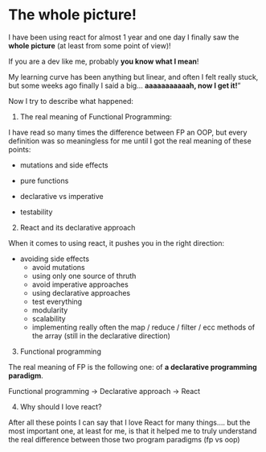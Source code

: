 # 	The whole picture!

I have been using react for almost 1 year and one day I finally saw the **whole picture** (at least from some point of view)!

If you are a dev like me, probably **you know what I mean**!

My learning curve has been anything but linear, and often I felt really stuck, but some weeks ago finally I said a big… **aaaaaaaaaaah, now I get it!**”

Now I try to describe what happened:

1.  The real meaning of Functional Programming:

  I have read so many times the difference between FP an OOP, but every definition was so meaningless for me until I got the real meaning of these points:

  - mutations and side effects

  - pure functions

  - declarative vs imperative

  - testability


2. React and its declarative approach

  When it comes to using react, it pushes you in the right direction:

  * avoiding side effects 
	* avoid mutations
	* using only one source of thruth
	* avoid imperative approaches
	* using declarative approaches
	* test everything
	* modularity
	* scalability
	* implementing really often the map / reduce / filter / ecc methods of the array (still in the declarative direction)
	
3. Functional programming 

  The real meaning of FP is the following one: of **a declarative programming paradigm**.

  Functional programming -> Declarative approach -> React 

4. Why should I love react?

  After all these points I can say that I love React for many things…. but the most important one, at least for me, is that it helped me to truly understand the real difference between those two program paradigms (fp vs oop)



